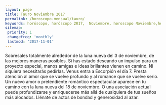 ```yaml
---
layout: page
title: Tauro Noviembre 2017 
permalink: /horoscopo-mensual/tauro/
keywords: horóscopo, horóscopo 2017,  Noviembre, horoscopo Noviembre,horóscopo esperanza gracia, horoscop, horóscopos gratis, horoscopo tauro, horoscopo tauro 2017, Tarot, Astrologia, Zodíaco, tauro, horoscopo gratis, horoscopo del mes 
sitemap:
 priority: 1
 changefreq: 'monthly'
 lastmod: '2017-11-01'
---
```


 Sobresales totalmente alrededor de la luna nueva del 3 de noviembre, de las mejores maneras posibles. Si has estado deseando un impulso para un proyecto especial, manos amigas e ideas brillantes vienen en camino. Ni siquiera necesitarás pedirlas. Venus entra a Escorpión el día 7. Presta atención al amor que se vuelve profundo y al romance que se vuelve serio. Un nuevo amor o pretendiente romántico espectacular aparece en tu camino con la luna nueva del 18 de noviembre. O una asociación actual puede profundizarse y enriquecerse más allá de cualquiera de tus sueños más alocados. Llénate de actos de bondad y generosidad al azar. 
